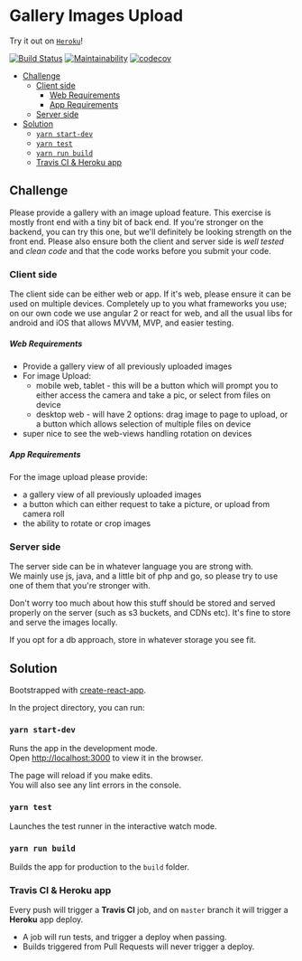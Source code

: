 # Gallery Images Upload

Try it out on [`Heroku`](https://image-gallery-demo.herokuapp.com/)!

[![Build Status](https://travis-ci.com/sombreroEnPuntas/image-gallery.svg?branch=master)](https://travis-ci.com/sombreroEnPuntas/image-gallery)
[![Maintainability](https://api.codeclimate.com/v1/badges/5947d437b074caa03a3b/maintainability)](https://codeclimate.com/github/sombreroEnPuntas/image-gallery/maintainability)
[![codecov](https://codecov.io/gh/sombreroEnPuntas/image-gallery/branch/master/graph/badge.svg)](https://codecov.io/gh/sombreroEnPuntas/image-gallery)

- [Challenge](#challenge)
  - [Client side](#client-side)
    - [Web Requirements](#web-requirements)
    - [App Requirements](#app-requirements)
  - [Server side](#server-side)
- [Solution](#solution)
  - [`yarn start-dev`](#yarn-start-dev)
  - [`yarn test`](#yarn-test)
  - [`yarn run build`](#yarn-run-build)
  - [Travis CI & Heroku app](#travis-ci--heroku-app)

## Challenge

Please provide a gallery with an image upload feature.
This exercise is mostly front end with a tiny bit of back end.
If you're stronger on the backend, you can try this one, but we'll definitely be looking strength on the front end.
Please also ensure both the client and server side is _well tested_ and _clean code_ and that the code works before you submit your code.

### Client side

The client side can be either web or app.
If it's web, please ensure it can be used on multiple devices.
Completely up to you what frameworks you use; on our own code we use angular 2 or react for web, and all the usual libs for android and iOS that allows MVVM, MVP, and easier testing.

##### Web Requirements

- Provide a gallery view of all previously uploaded images
- For image Upload:
  - mobile web, tablet - this will be a button which will prompt you to either access the camera and take a pic, or select from files on device
  - desktop web - will have 2 options: drag image to page to upload, or a button which allows selection of multiple files on device
- super nice to see the web-views handling rotation on devices

##### App Requirements

For the image upload please provide:

- a gallery view of all previously uploaded images
- a button which can either request to take a picture, or upload from camera roll
- the ability to rotate or crop images

### Server side

The server side can be in whatever language you are strong with.  
We mainly use js, java, and a little bit of php and go, so please try to use one of them that you're stronger with.

Don't worry too much about how this stuff should be stored and served properly on the server (such as s3 buckets, and CDNs etc).
It's fine to store and serve the images locally.

If you opt for a db approach, store in whatever storage you see fit.

## Solution

Bootstrapped with [create-react-app](https://github.com/facebook/create-react-app).

In the project directory, you can run:

### `yarn start-dev`

Runs the app in the development mode.<br>
Open [http://localhost:3000](http://localhost:3000) to view it in the browser.

The page will reload if you make edits.<br>
You will also see any lint errors in the console.

### `yarn test`

Launches the test runner in the interactive watch mode.<br>

### `yarn run build`

Builds the app for production to the `build` folder.<br>

### Travis CI & Heroku app

Every push will trigger a **Travis CI** job, and on `master` branch it will trigger a **Heroku** app deploy.

- A job will run tests, and trigger a deploy when passing.
- Builds triggered from Pull Requests will never trigger a deploy.
